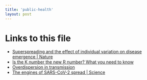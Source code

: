 ```yaml
---
title: 'public-health'
layout: post
---
```




# Links to this file

- [Superspreading and the effect of individual variation on disease emergence | Nature](/superspreading_and_the_effect_of_individual_variation_on_disease_emergence_nature)
- [Is the K number the new R number? What you need to know](/is_the_k_number_the_new_r_number_what_you_need_to_know)
- [Overdispersion in transmission](/20201030042927-overdispersion_in_transmission)
- [The engines of SARS-CoV-2 spread | Science](/the_engines_of_sars_cov_2_spread_science)
